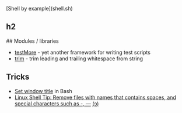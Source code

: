 <html>
<style>

h2 {
color: green;
}
</style>
</html>
[Shell by example](shell.sh)

<h2>h2</h2>
## Modules / libraries

- [testMore](testMore/) - yet another framework for writing test scripts
- [trim](trim/) - trim leading and trailing whitespace from string

## Tricks

- [Set window title](BashWindowTitle.md) in Bash
- [Linux Shell Tip: Remove files with names that contains spaces, and special characters such as -, —](https://www.linux.com/training-tutorials/linux-shell-tip-remove-files-names-contains-spaces-and-special-characters-such/)  [<span title="CopyLeft &#x1F12F; Local copy">(&#x0254;)</span>](remove_files_w_special_chars/)


